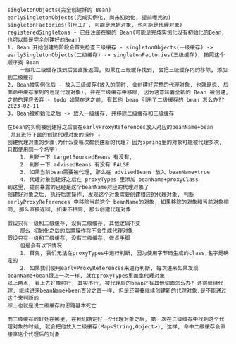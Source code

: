     singletonObjects(完全创建好的 Bean)
    earlySingletonObjects(完成实例化, 尚未初始化, 提前曝光的)
    singletonFactories(引用工厂, 可能是原始对象, 也可能是代理对象)
    registeredSingletons - 已经注册在案的 Bean(可能是完成实例化没有初始化的Bean, 也可以能是完全创建好的Bean)
    1. Bean 开始创建的阶段会首先检查三级缓存 - singletonObjects(一级缓存) -> earlySingletonObjects(二级缓存) -> singletonFactories(三级缓存), 按照这个顺序找 Bean
        一级和二级缓存找到后会直接返回, 如果在三级缓存找到, 会把三级缓存内的移除, 添加到二级缓存
    2. Bean被实例化后 - 放入三级缓存(放入的同时, 会创建好完整的代理对象, 也就是说, 后面命中缓存拿到的也是代理对象), 并在二级缓存中移除, 因为这意味着全新的 Bean 被创建, 之前的理应丢弃 - todo 如果在这之前, 有其他 bean 引用了二级缓存的 bean 怎么办?? 2023-02-11
    3. Bean被初始化之后 -> 放入一级缓存, 并移除二级缓存和三级缓存

    在bean的实例被创建好之后会在earlyProxyReferences放入对应的beanName+bean
     并且进行下面的创建代理对象的操作 ↓
    创建代理对象的步骤(为什么要每次都创建新的代理? 因为spring里的对象可能被代理多次, 且都使用同一个名字)
        1. 判断一下 targetSourcedBeans 有没有,
        2. 判断一下 advisedBeans 有没有 FALSE
        3. 如果当前bean需要被代理, 那么在 advisedBeans 放入 beanName+true
        4. 代理对象创建好之后在 proxyTypes 里添加 beanName+proxyClass
    到这里, 提前暴露的已经是这个beanName对应的代理对象了
    创建好对象之后, 执行后置操作, 发现这个对象需要创建相应的代理对象, 判断 earlyProxyReferences 中移除当前这个 beanName的对象, 如果移除的对象和当前对象相同, 那么直接返回, 如果不相同, 那么创建代理对象

    假设只有一级和三级缓存, 没有二级缓存, 其他逻辑不变
        那么 初始化之后的后置操作将不会生成代理对象
    假设只有一级和三级缓存, 没有二级缓存, 做点手脚
        但是会有以下情况
        1. 首先, 我们无法在proxyTypes中进行判断, 因为使用字节码生成的class,名字是确定的
        2. 如果我们使用earlyProxyReferences来进行判断, 每次进来如果发现 beanName+bean跟上一次一样, 就在proxyTypes里面拿代理对象
    以上两点, 看上去好像可行, 其实不行, 被代理后的bean还有其他切面怎么办? 还得继续代理, 继续进来beanName+bean百分之百一样, 但是还需要继续创建新的代理对象,是不能通过这个来判断的
    综上也就是说二级缓存的思路基本死亡

    而三级缓存的好处在哪里, 在我们确定好一个代理对象之后, 第一次在三级缓存中找到这个代理对象的时候, 就会把他放入二级缓存(Map<String,Object>), 这样, 命中二级缓存会直接拿这个代理后的对象
